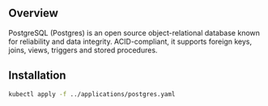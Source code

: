 ## Overview
PostgreSQL (Postgres) is an open source object-relational database known for reliability and data integrity. ACID-compliant, it supports foreign keys, joins, views, triggers and stored procedures.

## Installation

```bash
kubectl apply -f ../applications/postgres.yaml
```